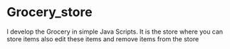 # Grocery_store
I develop the Grocery in simple Java Scripts. It is the store where you can store items also edit these items and remove items from the store  
